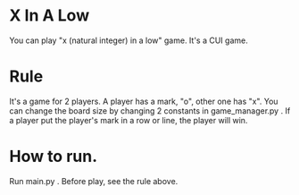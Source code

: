 # X In A Low
You can play "x (natural integer) in a low" game.
It's a CUI game.

# Rule
It's a game for 2 players.
A player has a mark, "o", other one has "x".
You can change the board size by changing 2 constants in game_manager.py .
If a player put the player's mark in a row or line, the player will win.

# How to run.
Run main.py . Before play, see the rule above.
